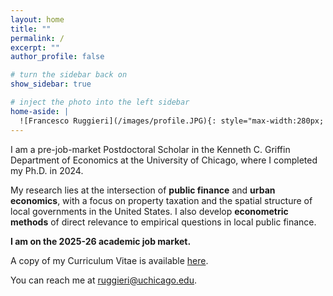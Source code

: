 ```yaml
---
layout: home
title: ""
permalink: /
excerpt: ""
author_profile: false

# turn the sidebar back on
show_sidebar: true

# inject the photo into the left sidebar
home-aside: |
  ![Francesco Ruggieri](/images/profile.JPG){: style="max-width:280px; width:100%; border-radius:.25rem;" }
---
```


I am a pre-job-market Postdoctoral Scholar in the Kenneth C. Griffin Department of Economics at the University of Chicago, where I completed my Ph.D. in 2024.

My research lies at the intersection of **public finance** and **urban economics**, with a focus on property taxation and the spatial structure of local governments in the United States. I also develop **econometric methods** of direct relevance to empirical questions in local public finance.

**I am on the 2025-26 academic job market.**

A copy of my Curriculum Vitae is available [here](/files/CV_FrancescoRuggieri.pdf).

You can reach me at [ruggieri@uchicago.edu](mailto:ruggieri@uchicago.edu).